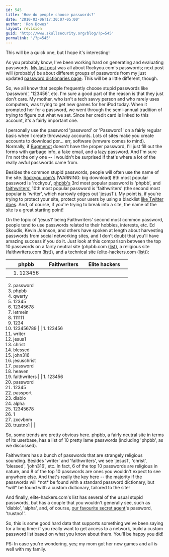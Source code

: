 ```yaml
---
id: 545
title: 'How do people choose passwords?'
date: '2010-03-06T17:30:07-05:00'
author: 'Ron Bowes'
layout: revision
guid: 'http://www.skullsecurity.org/blog/?p=545'
permalink: '/?p=545'
---
```


This will be a quick one, but I hope it's interesting!

As you probably know, I've been working hard on generating and evaluating passwords. [My last post](http://www.skullsecurity.org/blog/?p=516) was all about Rockyou.com's passwords; next post will (probably) be about different groups of passwords from my just updated [password dictionaries page](http://www.skullsecurity.org/wiki/index.php/Passwords). This will be a little different, though.

So, we all know that people frequently choose stupid passwords like 'password', '123456', etc. I'm sure a good part of the reason is that they just don't care. My mother, who isn't a tech savvy person and who rarely uses computers, was trying to get new games for her iPod today. When it prompted her for a password, we went through the semi-annual tradition of trying to figure out what we set. Since her credit card is linked to this account, it's a fairly important one.

I personally use the password 'password' or 'Password1' on a fairly regular basis when I create throwaway accounts. Lots of sites make you create accounts to download por... err, software (vmware comes to mind). Normally, if [Bugmenot](http://www.bugmenot.com/) doesn't have the proper password, I'll just fill out the forms with garbage info, a fake email, and a lazy password. And I'm sure I'm not the only one -- I wouldn't be surprised if that's where a lot of the really awful passwords came from.

Besides the common stupid passwords, people will often use the name of the site. [Rockyou.com's](http://downloads.skullsecurity.org/passwords/rockyou-withcount.txt) (WARNING: big download) 8th most popular password is 'rockyou', [phpbb's](http://downloads.skullsecurity.org/passwords/phpbb-withcount.txt) 3rd most popular password is 'phpbb', and [faithwriters'](http://downloads.skullsecurity.org/passwords/faithwriters-withcount.txt) 10th most popular password is 'faithwriters' (the second most popular is 'writer', which narrowly edges out 'jesus1'). My point is, if you're trying to protect your site, protect your users by using a blacklist [like Twitter does](http://downloads.skullsecurity.org/passwords/twitter-banned.txt). And, of course, if you're trying to break into a site, the name of the site is a great starting point!

On the topic of 'jesus1' being Faithwriters' second most common password, people tend to use passwords related to their hobbies, interests, etc. Ed Skoudis, Kevin Johnson, and others have spoken at length about harvesting passwords from social networking sites, and I don't doubt that you'll have amazing success if you do it. Just look at this comparison between the top 10 passwords on a fairly neutral site (phpbb.com ([list](http://downloads.skullsecurity.org/passwords/phpbb-withcount.txt)), a religious site (faithwriters.com ([list](http://downloads.skullsecurity.org/passwords/faithwriters-withcount.txt))), and a technical site (elite-hackers.com ([list](http://downloads.skullsecurity.org/passwords/elitehacker-withcount.txt))):

|  | **phpbb** |  | **Faithwriters** |  | **Elite hackers** |  |
|---|-----------|---|------------------|---|-------------------|---|
|  | 1. 123456
2. password
3. phpbb
4. qwerty
5. 12345
6. 12345678
7. letmein
8. 111111
9. 1234
10. 123456789 |  | 1. 123456
2. writer
3. jesus1
4. christ
5. blessed
6. john316
7. jesuschrist
8. password
9. heaven
10. faithwriters |  | 1. 123456
2. password
3. 12345
4. passport
5. diablo
6. alpha
7. 12345678
8. 1
9. zxcvbnm
10. trustno1 |  |

So, some trends are pretty obvious here. phpbb, a fairly neutral site in terms of its userbase, has a list of 10 pretty lame passwords (including 'phpbb', as we discussed).

Faithwriters has a bunch of passwords that are strangely religious sounding. Besides 'writer' and 'faithwriters', we see 'jesus1', 'christ', 'blessed', 'john316', etc. In fact, 6 of the top 10 passwords are religious in nature, and 8 of the top 10 passwords are ones you wouldn't expect to see anywhere else. And that's really the key here -- the majority if the passwords will \*not\* be found with a standard password dictionary, but \*will\* be found with a custom dictionary, tailored to the site!

And finally, elite-hackers.com's list has several of the usual stupid passwords, but has a couple that you wouldn't generally see, such as 'diablo', 'alpha', and, of course, [our favourite secret agent](http://en.wikipedia.org/wiki/Fox_Mulder)'s password, 'trustno1'.

So, this is some good hard data that supports something we've been saying for a long time: if you really want to get access to a network, build a custom password list based on what you know about them. You'll be happy you did!

PS: In case you're wondering, yes; my mom got her new games and all is well with my family.